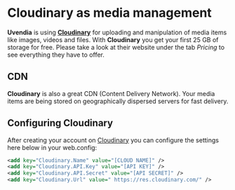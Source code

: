 # Cloudinary as media management

**Uvendia** is using **[Cloudinary](https://cloudinary.com)** for uploading and manipulation of media items like images, videos and files. With **Cloudinary** you get your first 25 GB of storage for free. Please take a look at their website under the tab _Pricing_ to see everything they have to offer. 

## CDN
**Cloudinary** is also a great CDN (Content Delivery Network). Your media items are being stored on geographically dispersed servers for fast delivery.

## Configuring Cloudinary
After creating your account on [Cloudinary](https://cloudinary.com/users/register/free) you can configure the settings here below in your web.config:

```xml
<add key="Cloudinary.Name" value="[CLOUD NAME]" />
<add key="Cloudinary.API.Key" value="[API KEY]" />
<add key="Cloudinary.API.Secret" value="[API SECRET]" />
<add key="Cloudinary.Url" value=" https://res.cloudinary.com/" />
```